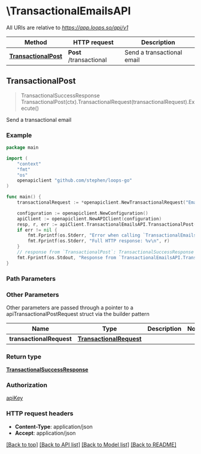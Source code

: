 # \TransactionalEmailsAPI

All URIs are relative to *https://app.loops.so/api/v1*

Method | HTTP request | Description
------------- | ------------- | -------------
[**TransactionalPost**](TransactionalEmailsAPI.md#TransactionalPost) | **Post** /transactional | Send a transactional email



## TransactionalPost

> TransactionalSuccessResponse TransactionalPost(ctx).TransactionalRequest(transactionalRequest).Execute()

Send a transactional email



### Example

```go
package main

import (
	"context"
	"fmt"
	"os"
	openapiclient "github.com/stephen/loops-go"
)

func main() {
	transactionalRequest := *openapiclient.NewTransactionalRequest("Email_example", "TransactionalId_example") // TransactionalRequest | 

	configuration := openapiclient.NewConfiguration()
	apiClient := openapiclient.NewAPIClient(configuration)
	resp, r, err := apiClient.TransactionalEmailsAPI.TransactionalPost(context.Background()).TransactionalRequest(transactionalRequest).Execute()
	if err != nil {
		fmt.Fprintf(os.Stderr, "Error when calling `TransactionalEmailsAPI.TransactionalPost``: %v\n", err)
		fmt.Fprintf(os.Stderr, "Full HTTP response: %v\n", r)
	}
	// response from `TransactionalPost`: TransactionalSuccessResponse
	fmt.Fprintf(os.Stdout, "Response from `TransactionalEmailsAPI.TransactionalPost`: %v\n", resp)
}
```

### Path Parameters



### Other Parameters

Other parameters are passed through a pointer to a apiTransactionalPostRequest struct via the builder pattern


Name | Type | Description  | Notes
------------- | ------------- | ------------- | -------------
 **transactionalRequest** | [**TransactionalRequest**](TransactionalRequest.md) |  | 

### Return type

[**TransactionalSuccessResponse**](TransactionalSuccessResponse.md)

### Authorization

[apiKey](../README.md#apiKey)

### HTTP request headers

- **Content-Type**: application/json
- **Accept**: application/json

[[Back to top]](#) [[Back to API list]](../README.md#documentation-for-api-endpoints)
[[Back to Model list]](../README.md#documentation-for-models)
[[Back to README]](../README.md)

